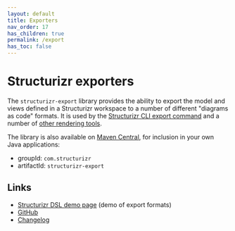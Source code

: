 ```yaml
---
layout: default
title: Exporters
nav_order: 17
has_children: true
permalink: /export
has_toc: false
---
```


# Structurizr exporters

The `structurizr-export` library provides the ability to export the model and views defined in a Structurizr workspace
to a number of different "diagrams as code" formats. It is used by the [Structurizr CLI export command](/cli/export)
and a number of [other rendering tools](/#other-rendering-tools).

The library is also available on [Maven Central](https://mvnrepository.com/artifact/com.structurizr/structurizr-export), for inclusion in your own Java applications:

- groupId: `com.structurizr`
- artifactId: `structurizr-export`

## Links

- [Structurizr DSL demo page](https://structurizr.com/dsl) (demo of export formats)
- [GitHub](https://github.com/structurizr/export)
- [Changelog](https://github.com/structurizr/export/blob/main/docs/changelog.md)